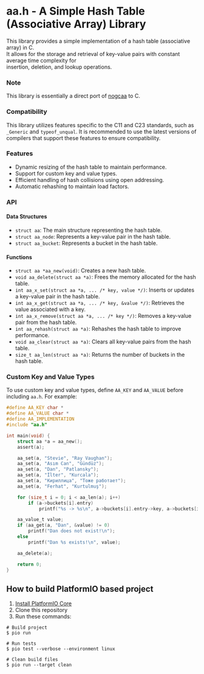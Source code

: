 # aa.h - A Simple Hash Table (Associative Array) Library

This library provides a simple implementation of a hash table (associative array) in C.  
It allows for the storage and retrieval of key-value pairs with constant average time complexity for  
insertion, deletion, and lookup operations.

### Note
This library is essentially a direct port of [nogcaa](https://github.com/domhathair/nogcaa) to C.

### Compatibility
This library utilizes features specific to the C11 and C23 standards, such as `_Generic` and `typeof_unqual`.
It is recommended to use the latest versions of compilers that support these features to ensure compatibility.

### Features
- Dynamic resizing of the hash table to maintain performance.
- Support for custom key and value types.
- Efficient handling of hash collisions using open addressing.
- Automatic rehashing to maintain load factors.

### API

#### Data Structures
- `struct aa`: The main structure representing the hash table.
- `struct aa_node`: Represents a key-value pair in the hash table.
- `struct aa_bucket`: Represents a bucket in the hash table.

#### Functions
- `struct aa *aa_new(void)`: Creates a new hash table.
- `void aa_delete(struct aa *a)`: Frees the memory allocated for the hash table.
- `int aa_x_set(struct aa *a, ... /* key, value */)`: Inserts or updates a key-value pair in the hash table.
- `int aa_x_get(struct aa *a, ... /* key, &value */)`: Retrieves the value associated with a key.
- `int aa_x_remove(struct aa *a, ... /* key */)`: Removes a key-value pair from the hash table.
- `int aa_rehash(struct aa *a)`: Rehashes the hash table to improve performance.
- `void aa_clear(struct aa *a)`: Clears all key-value pairs from the hash table.
- `size_t aa_len(struct aa *a)`: Returns the number of buckets in the hash table.

### Custom Key and Value Types
To use custom key and value types, define `AA_KEY` and `AA_VALUE` before including `aa.h`. For example:
```c
#define AA_KEY char *
#define AA_VALUE char *
#define AA_IMPLEMENTATION
#include "aa.h"

int main(void) {
    struct aa *a = aa_new();
    assert(a);

    aa_set(a, "Stevie", "Ray Vaughan");
    aa_set(a, "Asım Can", "Gündüz");
    aa_set(a, "Dan", "Patlansky");
    aa_set(a, "İlter", "Kurcala");
    aa_set(a, "Кириллица", "Тоже работает");
    aa_set(a, "Ferhat", "Kurtulmuş");

    for (size_t i = 0; i < aa_len(a); i++)
        if (a->buckets[i].entry)
            printf("%s -> %s\n", a->buckets[i].entry->key, a->buckets[i].entry->value);

    aa_value_t value;
    if (aa_get(a, "Dan", &value) != 0)
        printf("Dan does not exist!\n");
    else
        printf("Dan %s exists!\n", value);

    aa_delete(a);

    return 0;
}
```

## How to build PlatformIO based project

1. [Install PlatformIO Core](https://docs.platformio.org/page/core.html)
2. Сlone this repository
3. Run these commands:

```shell
# Build project
$ pio run

# Run tests
$ pio test --verbose --environment linux

# Clean build files
$ pio run --target clean
```
